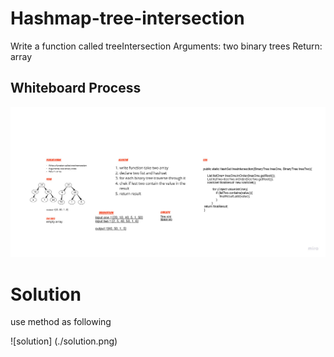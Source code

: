 # Hashmap-tree-intersection

Write a function called treeIntersection
Arguments: two binary trees
Return: array


## Whiteboard Process

![Hashmap-tree-intersection ](./Hashmap-tree-intersection.jpg)

# Solution 
use method as following 

![solution] (./solution.png)